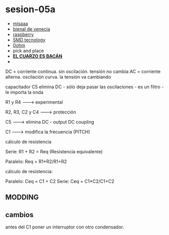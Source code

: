 # sesion-05a

- [misaaa](https://nucleoartessonoras.bandcamp.com/)
- [bienal de venecia](https://www.labiennale.org/en)
- [raspberry](https://www.raspberrypi.com/)
- [SMD tecnology](https://www.theledstudio.co.uk/p/what-is-smd-technology)
- [0ohm](https://0ohm.cl/)
- pick and place
- **[EL CUARZO ES BACÁN](https://elcronometro.com/reloj-de-cuarzo-todo-lo-que-necesitas-saber/)**
-

DC = corriente continua. sin oscilación. tensión no cambia
AC = corriente alterna. oscilación curva. la tensión va cambiando

capacitador C5 elimina DC - sólo deja pasar las oscilaciones - es un filtro - le importa la onda

R1 y R4 ---> experimental

R2, R3, C2 y C4 ---> protección

C5 ---> elimina DC - output DC coupling

C1 ---> modifica la frecuencia (PITCH)

cálculo de resistencia

Serie: R1 + R2 = Req (Resistencia equivalente)

Paralelo: Req = R1*R2/R1+R2

cálculo de resistencia:

Paralelo: Ceq = C1 + C2
Serie: Ceq = C1*C2/C1+C2

## MODDING

## cambios

antes del C1 poner un interruptor con otro condensador.
